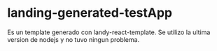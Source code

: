 # landing-generated-testApp
Es un template generado con landy-react-template. Se utilizo la ultima version de nodejs y no tuvo ningun problema.
